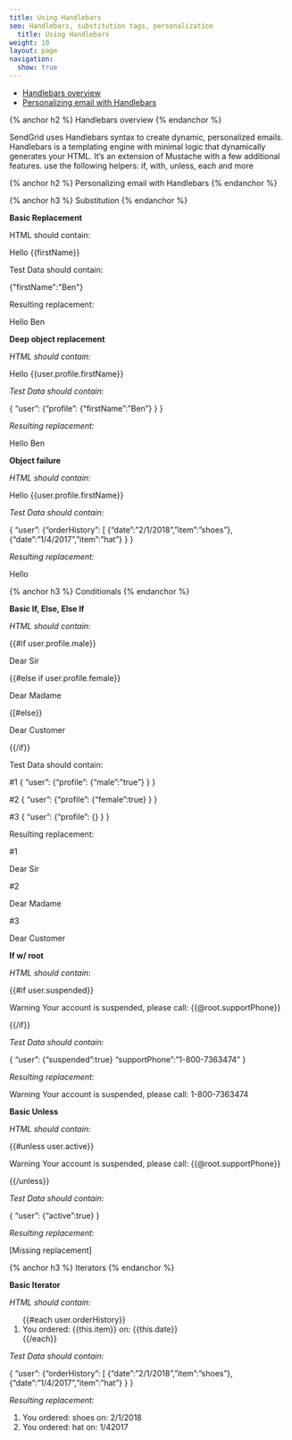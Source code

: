 ```yaml
---
title: Using Handlebars
seo: Handlebars, substitution tags, personalization
  title: Using Handlebars
weight: 10
layout: page
navigation:
  show: true
---
```


- [Handlebars overview](#-Handlebars-overview)
- [Personalizing email with Handlebars](#-Personalizing-email-with-Handlebars)

{% anchor h2 %}
Handlebars overview
{% endanchor %}

SendGrid uses Handlebars syntax to create dynamic, personalized emails. Handlebars is a templating engine with minimal logic that dynamically generates your HTML. It’s an extension of Mustache with a few additional features. use the following helpers: if, with, unless, each and more 




{% anchor h2 %}
Personalizing email with Handlebars
{% endanchor %}

{% anchor h3 %}
Substitution
{% endanchor %}

**Basic Replacement**

HTML should contain:
 
<p>Hello {{firstName}}</p>

Test Data should contain: 

{"firstName":"Ben"}

Resulting replacement: 

<p>Hello Ben</p>

**Deep object replacement**

*HTML should contain:* 

<p>Hello {{user.profile.firstName}}</p>

*Test Data should contain:* 

{
“user”:
{“profile”:
{“firstName”:”Ben”}
}
}

*Resulting replacement:*

<p>Hello Ben</p>

**Object failure**

*HTML should contain:*

<p>Hello {{user.profile.firstName}}</p>

*Test Data should contain:* 

{
“user”:
{“orderHistory”:
[
{“date”:”2/1/2018”,”item”:”shoes”},
{“date”:”1/4/2017”,”item”:”hat”}
}
}

*Resulting replacement:* 

<p>Hello </p>

{% anchor h3 %}
Conditionals
{% endanchor %}

**Basic If, Else, Else If**

*HTML should contain:* 

{{#if user.profile.male}}
<p>Dear Sir</p>
{{#else if user.profile.female}}
<p>Dear Madame</p>
{[#else}}
<p> Dear Customer</p>
{{/if}}

Test Data should contain: 

#1
{
“user”:
{“profile”:
{“male”:”true”}
}
}

#2
{
“user”:
{“profile”:
{“female”:true}
}
}

#3
{
“user”:
{“profile”:
{}
}
}

Resulting replacement:

#1
<p>Dear Sir</p>

#2
<p>Dear Madame</p>

#3
<p>Dear Customer</p>

**If w/ root**

*HTML should contain*: 

{{#if user.suspended}}
	<p>Warning Your account is suspended, please call: {{@root.supportPhone}}</p>
{{/if}}

*Test Data should contain:* 

{
“user”:
{“suspended”:true}
“supportPhone”:”1-800-7363474”
}

*Resulting replacement:*

<p>Warning Your account is suspended, please call: 1-800-7363474</p>

**Basic Unless**

*HTML should contain:* 

{{#unless user.active}}
	<p>Warning Your account is suspended, please call: {{@root.supportPhone}}</p>
{{/unless}}

*Test Data should contain:* 

{
“user”:
{“active”:true}
}

*Resulting replacement:*

[Missing replacement]

{% anchor h3 %}
Iterators
{% endanchor %}

**Basic Iterator**

*HTML should contain:*

<ol>
{{#each user.orderHistory}}
	<li>You ordered: {{this.item}} on: {{this.date}}</li>
{{/each}}
</ol>

*Test Data should contain:*

{
“user”:
{“orderHistory”:
[
{“date”:”2/1/2018”,”item”:”shoes”},
{“date”:”1/4/2017”,”item”:”hat”}
}
}

*Resulting replacement:*

<ol>
	<li>You ordered: shoes on: 2/1/2018</li>
	<li>You ordered: hat on: 1/42017</li>
</ol>


